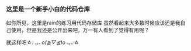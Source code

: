 ### 这里是一个新手小白的代码仓库

如你所见，这里是rain的练习用代码存储库
虽然看起来大多数时候应该还是我自己使用，但是我还是公开出来吧，万一有人看到了觉得有用呢？

就这样吧☆*: .｡. o(≧▽≦)o .｡.:*☆
